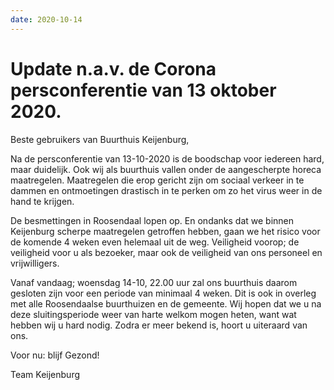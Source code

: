 ```yaml
---
date: 2020-10-14
---
```


# Update n.a.v. de  Corona persconferentie van 13 oktober 2020.

Beste gebruikers van Buurthuis Keijenburg,

Na de persconferentie van 13-10-2020 is de boodschap voor iedereen hard, maar duidelijk.
Ook wij als buurthuis vallen onder de aangescherpte horeca maatregelen. 
Maatregelen die erop gericht zijn om sociaal verkeer in te dammen en ontmoetingen drastisch in te perken om zo het virus weer in de hand te krijgen. 

De besmettingen in Roosendaal lopen op.  En ondanks dat we binnen Keijenburg scherpe maatregelen getroffen hebben, gaan we het risico voor de komende 4 weken even helemaal uit de weg. Veiligheid voorop; de veiligheid voor u als bezoeker, maar ook de veiligheid van ons personeel en vrijwilligers.

Vanaf vandaag; woensdag 14-10, 22.00 uur zal ons buurthuis daarom gesloten zijn voor een periode van minimaal 4 weken. 
Dit is ook in overleg met alle Roosendaalse buurthuizen en de gemeente.
Wij hopen dat we u na deze sluitingsperiode weer van harte welkom mogen heten, want wat hebben wij u hard nodig. 
Zodra er meer bekend is, hoort u uiteraard van ons.

Voor nu: blijf Gezond!

Team Keijenburg
